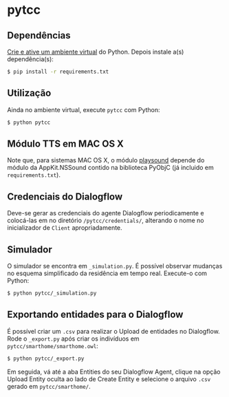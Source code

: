 # pytcc

## Dependências
[Crie e ative um ambiente virtual](https://docs.python.org/3/tutorial/venv.html) do Python. Depois instale a(s) dependência(s):

```sh
$ pip install -r requirements.txt
```

## Utilização

Ainda no ambiente virtual, execute `pytcc` com Python:

```sh
$ python pytcc
```

## Módulo TTS em MAC OS X

Note que, para sistemas MAC OS X, o módulo [playsound](https://pypi.org/project/playsound/) depende do módulo da AppKit.NSSound contido na biblioteca PyObjC (já incluido em `requirements.txt`). 

## Credenciais do Dialogflow

Deve-se gerar as credenciais do agente Dialogflow periodicamente e colocá-las em no diretório `/pytcc/credentials/`, alterando o nome no inicializador de `Client` apropriadamente.

## Simulador

O simulador se encontra em `_simulation.py`. É possível observar mudanças no esquema simplificado da residência em tempo real. Execute-o com Python:

```sh
$ python pytcc/_simulation.py
```

## Exportando entidades para o Dialogflow

É possível criar um `.csv` para realizar o Upload de entidades no Dialogflow. Rode o `_export.py` após criar os indivíduos em `pytcc/smarthome/smarthome.owl`:

```sh
$ python pytcc/_export.py
```

Em seguida, vá até a aba Entities do seu Dialogflow Agent, clique na opção Upload Entity oculta ao lado de Create Entity e selecione o arquivo `.csv` gerado em `pytcc/smarthome/`.
